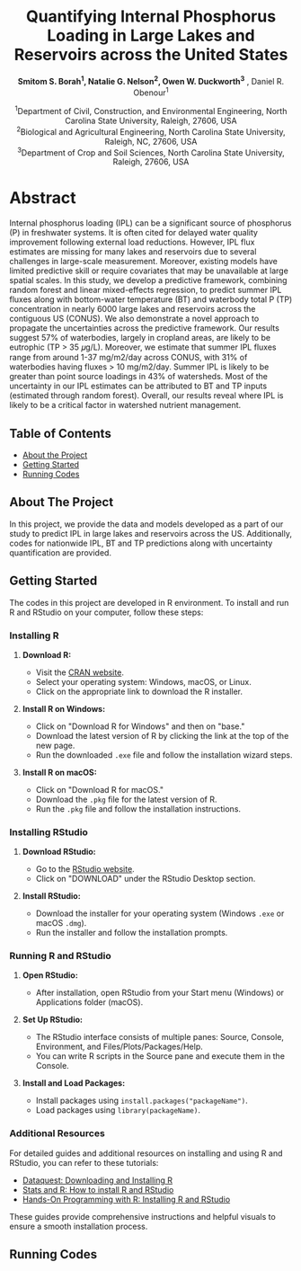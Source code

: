 <h1 align="center">Quantifying Internal Phosphorus Loading in Large Lakes and Reservoirs across the United States</h1>

<p align="center">
  <strong>Smitom S. Borah<sup>1</sup>, Natalie G. Nelson<sup>2</sup>, Owen W. Duckworth<sup>3</sup></strong> , Daniel R. Obenour<sup>1</sup></strong>
</p>

<p align="center">
  <sup>1</sup>Department of Civil, Construction, and Environmental Engineering, North Carolina State University, Raleigh, 27606, USA<br>
  <sup>2</sup>Biological and Agricultural Engineering, North Carolina State University, Raleigh, NC, 27606, USA<br>
  <sup>3</sup>Department of Crop and Soil Sciences, North Carolina State University, Raleigh, 27606, USA
</p>


# Abstract

Internal phosphorus loading (IPL) can be a significant source of phosphorus (P) in freshwater systems. It is often cited for delayed water quality improvement following external load reductions. However, IPL flux estimates are missing for many lakes and reservoirs due to several challenges in large-scale measurement. Moreover, existing models have limited predictive skill or require covariates that may be unavailable at large spatial scales. In this study, we develop a predictive framework, combining random forest and linear mixed-effects regression, to predict summer IPL fluxes along with bottom-water temperature (BT) and waterbody total P (TP) concentration in nearly 6000 large lakes and reservoirs across the contiguous US (CONUS). We also demonstrate a novel approach to propagate the uncertainties across the predictive framework. Our results suggest 57% of waterbodies, largely in cropland areas, are likely to be eutrophic (TP > 35 𝜇g/L). Moreover, we estimate that summer IPL fluxes range from around 1-37 mg/m2/day across CONUS, with 31% of waterbodies having fluxes > 10 mg/m2/day. Summer IPL is likely to be greater than point source loadings in 43% of watersheds. Most of the uncertainty in our IPL estimates can be attributed to BT and TP inputs (estimated through random forest). Overall, our results reveal where IPL is likely to be a critical factor in watershed nutrient management.

## Table of Contents

- [About the Project](#about-the-project)
- [Getting Started](#getting-started)
- [Running Codes](#Running-Codes)

## About The Project

In this project, we provide the data and models developed as a part of our study to predict IPL in large lakes and reservoirs across the US. Additionally, codes for nationwide IPL, BT and TP predictions along with uncertainty quantification are provided. 

## Getting Started

The codes in this project are developed in R environment. To install and run R and RStudio on your computer, follow these steps:

### Installing R

1. **Download R:**
   - Visit the [CRAN website](https://cran.r-project.org/).
   - Select your operating system: Windows, macOS, or Linux.
   - Click on the appropriate link to download the R installer.

2. **Install R on Windows:**
   - Click on "Download R for Windows" and then on "base."
   - Download the latest version of R by clicking the link at the top of the new page.
   - Run the downloaded `.exe` file and follow the installation wizard steps.

3. **Install R on macOS:**
   - Click on "Download R for macOS."
   - Download the `.pkg` file for the latest version of R.
   - Run the `.pkg` file and follow the installation instructions.

### Installing RStudio

1. **Download RStudio:**
   - Go to the [RStudio website](https://www.rstudio.com/products/rstudio/download/).
   - Click on "DOWNLOAD" under the RStudio Desktop section.

2. **Install RStudio:**
   - Download the installer for your operating system (Windows `.exe` or macOS `.dmg`).
   - Run the installer and follow the installation prompts.

### Running R and RStudio

1. **Open RStudio:**
   - After installation, open RStudio from your Start menu (Windows) or Applications folder (macOS).

2. **Set Up RStudio:**
   - The RStudio interface consists of multiple panes: Source, Console, Environment, and Files/Plots/Packages/Help.
   - You can write R scripts in the Source pane and execute them in the Console.

3. **Install and Load Packages:**
   - Install packages using `install.packages("packageName")`.
   - Load packages using `library(packageName)`.

### Additional Resources

For detailed guides and additional resources on installing and using R and RStudio, you can refer to these tutorials:

- [Dataquest: Downloading and Installing R](https://www.dataquest.io/blog/installing-r-on-your-computer/)
- [Stats and R: How to install R and RStudio](https://statsandr.com/blog/how-to-install-r-and-rstudio/)
- [Hands-On Programming with R: Installing R and RStudio](https://rstudio-education.github.io/hopr/a-intro.html)

These guides provide comprehensive instructions and helpful visuals to ensure a smooth installation process.

## Running Codes


